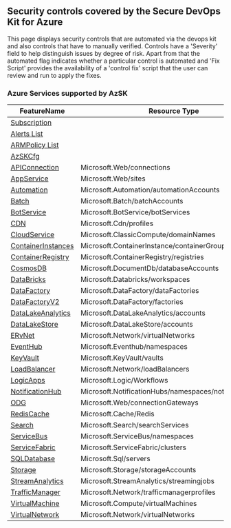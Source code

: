 ## Security controls covered by the Secure DevOps Kit for Azure

This page displays security controls that are automated via the devops kit and also controls that have to manually verified. Controls have a 'Severity' field to help distinguish issues by degree of risk. Apart from that the automated flag indicates whether a particular control is automated and 'Fix Script' provides the availability of  a 'control fix' script that the user can review and run to apply the fixes. 
### Azure Services supported by AzSK

|FeatureName|Resource Type|
|---|---|
|[Subscription](Feature/SubscriptionCore.md)||
|[Alerts List](Feature/AlertList.md)||
|[ARMPolicy List](Feature/ARMPolicyList.md)||
|[AzSKCfg](Feature/AzSKCfg.md)||
|[APIConnection](Feature/APIConnection.md)|Microsoft.Web/connections|
|[AppService](Feature/AppService.md)|Microsoft.Web/sites|
|[Automation](Feature/Automation.md)|Microsoft.Automation/automationAccounts|
|[Batch](Feature/Batch.md)|Microsoft.Batch/batchAccounts|
|[BotService](Feature/BotService.md)|Microsoft.BotService/botServices|
|[CDN](Feature/CDN.md)|Microsoft.Cdn/profiles|
|[CloudService](Feature/CloudService.md)|Microsoft.ClassicCompute/domainNames|
|[ContainerInstances](Feature/ContainerInstances.md)|Microsoft.ContainerInstance/containerGroups|
|[ContainerRegistry](Feature/ContainerRegistry.md)|Microsoft.ContainerRegistry/registries|
|[CosmosDB](Feature/CosmosDB.md)|Microsoft.DocumentDb/databaseAccounts|
|[DataBricks](Feature/DataBricks.md)|Microsoft.Databricks/workspaces|
|[DataFactory](Feature/DataFactory.md)|Microsoft.DataFactory/dataFactories|
|[DataFactoryV2](Feature/DataFactoryV2.md)|Microsoft.DataFactory/factories|
|[DataLakeAnalytics](Feature/DataLakeAnalytics.md)|Microsoft.DataLakeAnalytics/accounts|
|[DataLakeStore](Feature/DataLakeStore.md)|Microsoft.DataLakeStore/accounts|
|[ERvNet](Feature/ERvNet.md)|Microsoft.Network/virtualNetworks|
|[EventHub](Feature/EventHub.md)|Microsoft.Eventhub/namespaces|
|[KeyVault](Feature/KeyVault.md)|Microsoft.KeyVault/vaults|
|[LoadBalancer](Feature/LoadBalancer.md)|Microsoft.Network/loadBalancers|
|[LogicApps](Feature/LogicApps.md)|Microsoft.Logic/Workflows|
|[NotificationHub](Feature/NotificationHub.md)|Microsoft.NotificationHubs/namespaces/notificationHubs|
|[ODG](Feature/ODG.md)|Microsoft.Web/connectionGateways|
|[RedisCache](Feature/RedisCache.md)|Microsoft.Cache/Redis|
|[Search](Feature/Search.md)|Microsoft.Search/searchServices|
|[ServiceBus](Feature/ServiceBus.md)|Microsoft.ServiceBus/namespaces|
|[ServiceFabric](Feature/ServiceFabric.md)|Microsoft.ServiceFabric/clusters|
|[SQLDatabase](Feature/SQLDatabase.md)|Microsoft.Sql/servers|
|[Storage](Feature/Storage.md)|Microsoft.Storage/storageAccounts|
|[StreamAnalytics](Feature/StreamAnalytics.md)|Microsoft.StreamAnalytics/streamingjobs|
|[TrafficManager](Feature/TrafficManager.md)|Microsoft.Network/trafficmanagerprofiles|
|[VirtualMachine](Feature/VirtualMachine.md)|Microsoft.Compute/virtualMachines|
|[VirtualNetwork](Feature/VirtualNetwork.md)|Microsoft.Network/virtualNetworks|


